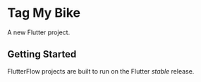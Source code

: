 # Tag My Bike

A new Flutter project.

## Getting Started

FlutterFlow projects are built to run on the Flutter _stable_ release.
